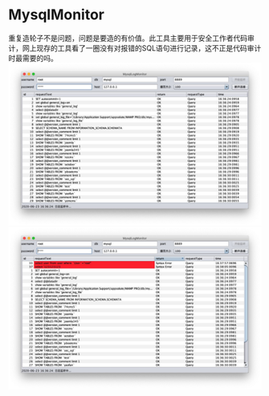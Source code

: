 # MysqlMonitor
重复造轮子不是问题，问题是要造的有价值。此工具主要用于安全工作者代码审计，网上现存的工具看了一圈没有对报错的SQL语句进行记录，这不正是代码审计时最需要的吗。
![avatar](https://github.com/J0hnWalker/MysqlMonitor/blob/master/monitor.jpg)
![avatar](https://github.com/J0hnWalker/MysqlMonitor/blob/master/error.jpg)
